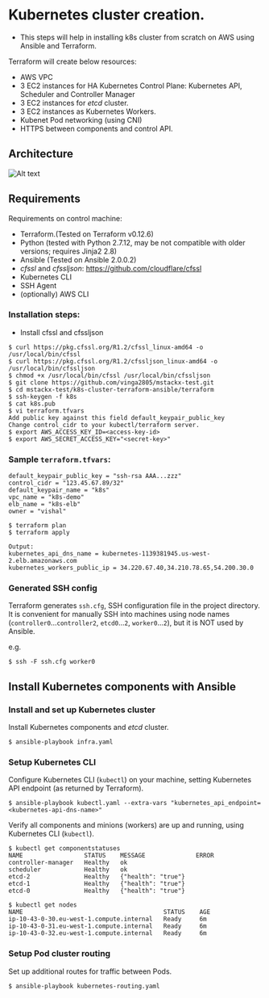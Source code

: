 # Kubernetes cluster creation.
- This steps will help in installing k8s cluster from scratch on AWS using Ansible and Terraform.

Terraform will create below resources:
- AWS VPC
- 3 EC2 instances for HA Kubernetes Control Plane: Kubernetes API, Scheduler and Controller Manager
- 3 EC2 instances for *etcd* cluster.
- 3 EC2 instances as Kubernetes Workers.
- Kubenet Pod networking (using CNI)
- HTTPS between components and control API.

## Architecture
![Alt text](https://github.com/vinga2805/mstackx-test/blob/master/k8s-cluster-terraform-ansible/k8snthw-networking.png)

## Requirements

Requirements on control machine:

- Terraform.(Tested on Terraform v0.12.6)
- Python (tested with Python 2.7.12, may be not compatible with older versions; requires Jinja2 2.8)
- Ansible (Tested on Ansible 2.0.0.2)
- *cfssl* and *cfssljson*:  https://github.com/cloudflare/cfssl
- Kubernetes CLI
- SSH Agent
- (optionally) AWS CLI

### Installation steps:
- Install cfssl and cfssljson
```
$ curl https://pkg.cfssl.org/R1.2/cfssl_linux-amd64 -o /usr/local/bin/cfssl
$ curl https://pkg.cfssl.org/R1.2/cfssljson_linux-amd64 -o /usr/local/bin/cfssljson
$ chmod +x /usr/local/bin/cfssl /usr/local/bin/cfssljson
$ git clone https://github.com/vinga2805/mstackx-test.git
$ cd mstackx-test/k8s-cluster-terraform-ansible/terraform
$ ssh-keygen -f k8s
$ cat k8s.pub 
$ vi terraform.tfvars
Add public key against this field default_keypair_public_key
Change control_cidr to your kubectl/terraform server.
$ export AWS_ACCESS_KEY_ID=<access-key-id>
$ export AWS_SECRET_ACCESS_KEY="<secret-key>"
```
### Sample `terraform.tfvars`:
```
default_keypair_public_key = "ssh-rsa AAA...zzz"
control_cidr = "123.45.67.89/32"
default_keypair_name = "k8s"
vpc_name = "k8s-demo"
elb_name = "k8s-elb"
owner = "vishal"
```
```
$ terraform plan
$ terraform apply
```
```
Output:
kubernetes_api_dns_name = kubernetes-1139381945.us-west-2.elb.amazonaws.com
kubernetes_workers_public_ip = 34.220.67.40,34.210.78.65,54.200.30.0
```
### Generated SSH config

Terraform generates `ssh.cfg`, SSH configuration file in the project directory.
It is convenient for manually SSH into machines using node names (`controller0`...`controller2`, `etcd0`...`2`, `worker0`...`2`), but it is NOT used by Ansible.

e.g.
```
$ ssh -F ssh.cfg worker0
```

## Install Kubernetes components with Ansible


### Install and set up Kubernetes cluster

Install Kubernetes components and *etcd* cluster.
```
$ ansible-playbook infra.yaml
```

### Setup Kubernetes CLI

Configure Kubernetes CLI (`kubectl`) on your machine, setting Kubernetes API endpoint (as returned by Terraform).
```
$ ansible-playbook kubectl.yaml --extra-vars "kubernetes_api_endpoint=<kubernetes-api-dns-name>"
```

Verify all components and minions (workers) are up and running, using Kubernetes CLI (`kubectl`).

```
$ kubectl get componentstatuses
NAME                 STATUS    MESSAGE              ERROR
controller-manager   Healthy   ok
scheduler            Healthy   ok
etcd-2               Healthy   {"health": "true"}
etcd-1               Healthy   {"health": "true"}
etcd-0               Healthy   {"health": "true"}

$ kubectl get nodes
NAME                                       STATUS    AGE
ip-10-43-0-30.eu-west-1.compute.internal   Ready     6m
ip-10-43-0-31.eu-west-1.compute.internal   Ready     6m
ip-10-43-0-32.eu-west-1.compute.internal   Ready     6m
```

### Setup Pod cluster routing

Set up additional routes for traffic between Pods.
```
$ ansible-playbook kubernetes-routing.yaml
```

